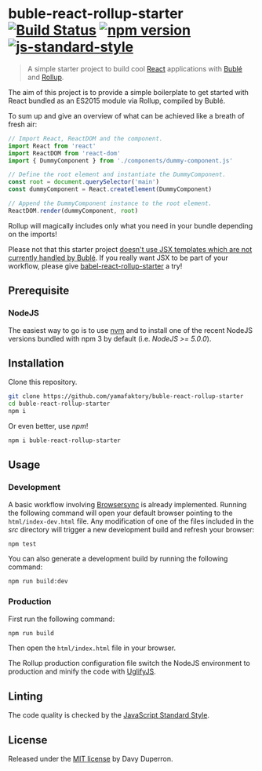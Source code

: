 # buble-react-rollup-starter [![Build Status](https://travis-ci.org/yamafaktory/buble-react-rollup-starter.svg?branch=master)](https://travis-ci.org/yamafaktory/buble-react-rollup-starter) [![npm version](https://img.shields.io/npm/v/buble-react-rollup-starter.svg?style=flat)](https://www.npmjs.com/package/buble-react-rollup-starter) [![js-standard-style](https://img.shields.io/badge/code%20style-standard-brightgreen.svg)](http://standardjs.com/)

> A simple starter project to build cool [React](https://facebook.github.io/react/) applications with [Bublé](https://buble.surge.sh/guide/) and [Rollup](http://rollupjs.org/).

The aim of this project is to provide a simple boilerplate to get started with React bundled as an ES2015 module via Rollup, compiled by Bublé.

To sum up and give an overview of what can be achieved like a breath of fresh air:

```JavaScript
// Import React, ReactDOM and the component.
import React from 'react'
import ReactDOM from 'react-dom'
import { DummyComponent } from './components/dummy-component.js'

// Define the root element and instantiate the DummyComponent.
const root = document.querySelector('main')
const dummyComponent = React.createElement(DummyComponent)

// Append the DummyComponent instance to the root element.
ReactDOM.render(dummyComponent, root)
```

Rollup will magically includes only what you need in your bundle depending on the imports!

Please not that this starter project [doesn't use JSX templates which are not currently handled by Bublé](https://gitlab.com/Rich-Harris/buble/issues/26). If you really want JSX to be part of your workflow, please give [babel-react-rollup-starter](https://github.com/yamafaktory/babel-react-rollup-starter) a try!

## Prerequisite

### NodeJS

The easiest way to go is to use [nvm](https://github.com/creationix/nvm) and to install one of the recent NodeJS versions bundled with npm 3 by default (i.e. *NodeJS >= 5.0.0*).

## Installation

Clone this repository.

```bash
git clone https://github.com/yamafaktory/buble-react-rollup-starter
cd buble-react-rollup-starter
npm i
```

Or even better, use *npm*!

```bash
npm i buble-react-rollup-starter
```

## Usage

### Development

A basic workflow involving [Browsersync](https://www.browsersync.io/) is already implemented. Running the following command will open your default browser pointing to the `html/index-dev.html` file. Any modification of one of the files included in the *src* directory will trigger a new development build and refresh your browser:

```bash
npm test
```

You can also generate a development build by running the following command:

```bash
npm run build:dev
```

### Production

First run the following command:

```bash
npm run build
```

Then open the `html/index.html` file in your browser.

The Rollup production configuration file switch the NodeJS environment to production and minify the code with [UglifyJS](http://lisperator.net/uglifyjs/).

## Linting

The code quality is checked by the [JavaScript Standard Style](http://standardjs.com/).

## License

Released under the [MIT license](https://opensource.org/licenses/MIT) by Davy Duperron.
